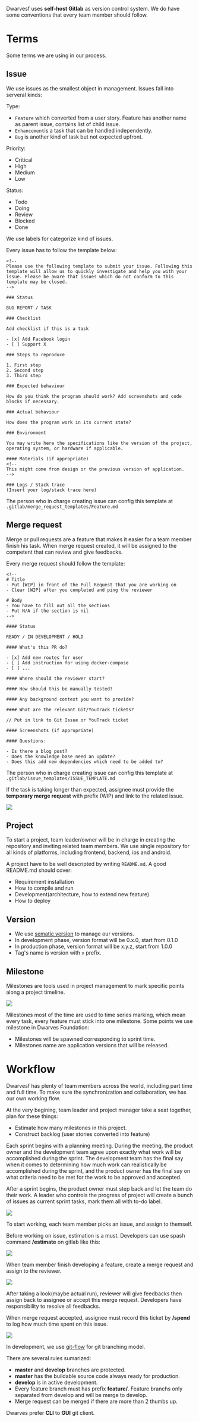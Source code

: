 Dwarvesf uses **self-host Gitlab** as version control system. We do have some conventions that every team member should follow.

# Terms
Some terms we are using in our process.

## Issue
We use issues as the smallest object in management. Issues fall into serveral kinds:

Type:

- `Feature` which converted from a user story. Feature has another name as parent issue, contains list of child issue.
- `Enhancement`is a task that can be handled independently. 
- `Bug` is another kind of task but not expected upfront.

Priority:

- Critical
- High
- Medium
- Low

Status:

- Todo
- Doing
- Review
- Blocked
- Done

We use labels for categorize kind of issues. 

Every issue has to follow the template below:

```
<!--
Please use the following template to submit your issue. Following this template will allow us to quickly investigate and help you with your issue. Please be aware that issues which do not conform to this template may be closed.
-->

### Status

BUG REPORT / TASK

### Checklist

Add checklist if this is a task

- [x] Add Facebook login
- [ ] Support X

### Steps to reproduce

1. First step
2. Second step
3. Third step

### Expected behaviour

How do you think the program should work? Add screenshots and code blocks if necessary.

### Actual behaviour

How does the program work in its current state?

### Environment

You may write here the specifications like the version of the project, operating system, or hardware if applicable.

#### Materials (if appropriate)
<!--
This might come from design or the previous version of application.
-->

### Logs / Stack trace
(Insert your log/stack trace here)
```

The person who in charge creating issue can config this template at `.gitlab/merge_request_templates/Feature.md`

## Merge request

Merge or pull requests are a feature that makes it easier for a team member finish his task. When merge request created, it will be assigned to the competent that can review and give feedbacks.

Every merge request should follow the template:

```
<!--
# Title
- Put [WIP] in front of the Pull Request that you are working on
- Clear [WIP] after you completed and ping the reviewer

# Body
- You have to fill out all the sections
- Put N/A if the section is nil
-->

#### Status

READY / IN DEVELOPMENT / HOLD

#### What's this PR do?

- [x] Add new routes for user
- [ ] Add instruction for using docker-compose
- [ ] ...

#### Where should the reviewer start?

#### How should this be manually tested?

#### Any background context you want to provide?

#### What are the relevant Git/YouTrack tickets?

// Put in link to Git Issue or YouTrack ticket

#### Screenshots (if appropriate)

#### Questions:

- Is there a blog post?
- Does the knowledge base need an update?
- Does this add new dependencies which need to be added to?

```
The person who in charge creating issue can config this template at  `.gitlab/issue_templates/ISSUE_TEMPLATE.md`

If the task is taking longer than expected, assignee must provide the **temporary merge request** with prefix (WIP) and link to the related issue.

<img src="https://raw.githubusercontent.com/dwarvesf/team/master/img/wip-mr.png">

## Project

To start a project, team leader/owner will be in charge in creating the repository and inviting related team members.
We use single repository for all kinds of platforms, including frontend, backend, ios and android.

A project have to be well descripted by writing `README.md`. A good README.md should cover:
   * Requirement installation
   * How to compile and run
   * Development(architecture, how to extend new feature)
   * How to deploy

## Version
- We use [sematic version](http://semver.org/) to manage our versions. 
- In development phase, version format will be 0.x.0, start from 0.1.0
- In production phase, version format will be x.y.z, start from 1.0.0
- Tag's name is version with `v` prefix.

## Milestone

Milestones are tools used in project management to mark specific points along a project timeline. 

<img src="https://raw.githubusercontent.com/dwarvesf/team/master/img/milestone.png">

Milestones most of the time are used to time series marking, which mean every task, every feature must stick into one milestone.
Some points we use milestone in Dwarves Foundation:
- Milestones will be spawned corresponding to sprint time.
- Milestones name are application versions that will be released.


# Workflow

Dwarvesf has plenty of team members across the world, including part time and full time. To make sure the synchronization and collaboration, we has our own working flow.

At the very begining, team leader and project manager take a seat together, plan for these things:
- Estimate how many milestones in this project.
- Construct backlog (user stories converted into feature)

Each sprint begins with a planning meeting. During the meeting, the product owner and the development team agree upon exactly what work will be accomplished during the sprint. The development team has the final say when it comes to determining how much work can realistically be accomplished during the sprint, and the product owner has the final say on what criteria need to be met for the work to be approved and accepted.

After a sprint begins, the product owner must step back and let the team do their work. A leader who controls the progress of project will create a bunch of issues as current sprint tasks, mark them all with to-do label.

<img src="https://raw.githubusercontent.com/dwarvesf/team/master/img/issue-board.png">

To start working, each team member picks an issue, and assign to themself.


Before working on issue, estimation is a must. Developers can use spash command **/estimate** on gitlab like this:

<img src="https://raw.githubusercontent.com/dwarvesf/team/master/img/estimate.png">

When team member finish developing a feature, create a merge request and assign to the reviewer.

<img src="https://raw.githubusercontent.com/dwarvesf/team/master/img/merge-request.png">

After taking a look(maybe actual run), reviewer will give feedbacks then assign back to assignee or accept this merge request. Developers have responsibility to resolve all feedbacks.


When merge request accepted, assignee must record this ticket by **/spend** to log how much time spent on this issue.

<img src="https://raw.githubusercontent.com/dwarvesf/team/master/img/spend.png">

In development, we use [git-flow](https://github.com/nvie/gitflow) for git branching model.

There are several rules sumarized:
 * **master** and **develop** branches are protected.
 * **master** has the buildable source code always ready for production.
 * **develop** is in active development.
 * Every feature branch must has prefix **feature/**. Feature branchs only separated from develop and will be merge to develop.
 * Merge request can be merged if there are more than 2 thumbs up.
 
Dwarves prefer **CLI** to **GUI** git client.
